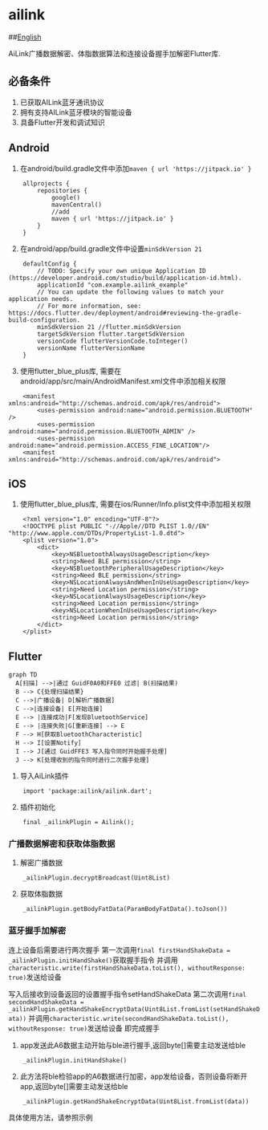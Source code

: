 # ailink

##[English](README.md)

AiLink广播数据解密、体脂数据算法和连接设备握手加解密Flutter库.

## 必备条件

1. 已获取AILink蓝牙通讯协议
2. 拥有支持AILink蓝牙模块的智能设备
3. 具备Flutter开发和调试知识

## Android

1. 在android/build.gradle文件中添加```maven { url 'https://jitpack.io' }```
```
    allprojects {
        repositories {
            google()
            mavenCentral()
            //add
            maven { url 'https://jitpack.io' }
        }
    }
```

2. 在android/app/build.gradle文件中设置```minSdkVersion 21```
```
    defaultConfig {
        // TODO: Specify your own unique Application ID (https://developer.android.com/studio/build/application-id.html).
        applicationId "com.example.ailink_example"
        // You can update the following values to match your application needs.
        // For more information, see: https://docs.flutter.dev/deployment/android#reviewing-the-gradle-build-configuration.
        minSdkVersion 21 //flutter.minSdkVersion
        targetSdkVersion flutter.targetSdkVersion
        versionCode flutterVersionCode.toInteger()
        versionName flutterVersionName
    }
```

3. 使用flutter_blue_plus库, 需要在android/app/src/main/AndroidManifest.xml文件中添加相关权限
```
    <manifest xmlns:android="http://schemas.android.com/apk/res/android">
        <uses-permission android:name="android.permission.BLUETOOTH" />
        <uses-permission android:name="android.permission.BLUETOOTH_ADMIN" />
        <uses-permission android:name="android.permission.ACCESS_FINE_LOCATION"/>
    <manifest xmlns:android="http://schemas.android.com/apk/res/android">
```

## iOS
1. 使用flutter_blue_plus库, 需要在ios/Runner/Info.plist文件中添加相关权限
```
    <?xml version="1.0" encoding="UTF-8"?>
    <!DOCTYPE plist PUBLIC "-//Apple//DTD PLIST 1.0//EN" "http://www.apple.com/DTDs/PropertyList-1.0.dtd">
    <plist version="1.0">
        <dict>
            <key>NSBluetoothAlwaysUsageDescription</key>
            <string>Need BLE permission</string>
            <key>NSBluetoothPeripheralUsageDescription</key>
            <string>Need BLE permission</string>
            <key>NSLocationAlwaysAndWhenInUseUsageDescription</key>
            <string>Need Location permission</string>
            <key>NSLocationAlwaysUsageDescription</key>
            <string>Need Location permission</string>
            <key>NSLocationWhenInUseUsageDescription</key>
            <string>Need Location permission</string>
        </dict>
    </plist>
```

## Flutter

```mermaid
graph TD
  A[扫描] -->|通过 GuidF0A0和FFE0 过滤| B(扫描结果)
  B --> C{处理扫描结果}
  C -->|广播设备| D[解析广播数据]
  C -->|连接设备| E[开始连接]
  E --> |连接成功|F[发现BluetoothService]
  E --> |连接失败|G[重新连接] --> E
  F --> H[获取BluetoothCharacteristic]
  H --> I[设置Notify]
  I --> J[通过 GuidFFE3 写入指令同时开始握手处理]
  J --> K[处理收到的指令同时进行二次握手处理]
```

1. 导入AiLink插件
```
    import 'package:ailink/ailink.dart';
```

2. 插件初始化
```
    final _ailinkPlugin = Ailink();
```

### 广播数据解密和获取体脂数据

1. 解密广播数据
```
    _ailinkPlugin.decryptBroadcast(Uint8List)
```

2. 获取体脂数据
```
    _ailinkPlugin.getBodyFatData(ParamBodyFatData().toJson())
```

### 蓝牙握手加解密

连上设备后需要进行两次握手
第一次调用```final firstHandShakeData = _ailinkPlugin.initHandShake()```获取握手指令
并调用```characteristic.write(firstHandShakeData.toList(), withoutResponse: true)```发送给设备

写入后接收到设备返回的设置握手指令setHandShakeData
第二次调用```final secondHandShakeData = _ailinkPlugin.getHandShakeEncryptData(Uint8List.fromList(setHandShakeData))```
并调用```characteristic.write(secondHandShakeData.toList(), withoutResponse: true)```发送给设备
即完成握手

1. app发送此A6数据主动开始与ble进行握手,返回byte[]需要主动发送给ble
```
    _ailinkPlugin.initHandShake()
```

2. 此方法将ble检验app的A6数据进行加密，app发给设备，否则设备将断开app,返回byte[]需要主动发送给ble
```
    _ailinkPlugin.getHandShakeEncryptData(Uint8List.fromList(data))
```

具体使用方法，请参照示例
